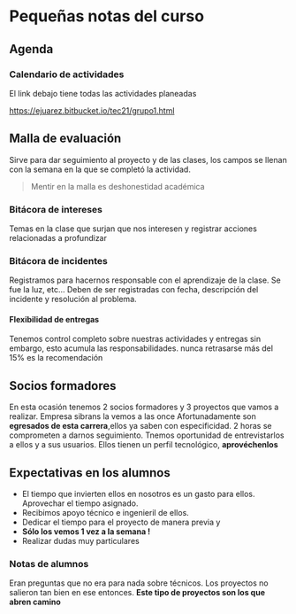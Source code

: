 # Pequeñas notas del curso

## Agenda

### Calendario de actividades

El link debajo tiene todas las actividades planeadas

<https://ejuarez.bitbucket.io/tec21/grupo1.html>

## Malla de evaluación

Sirve para dar seguimiento al proyecto y de las clases, los campos se llenan con la semana en la que se completó la actividad.
>Mentir en la malla es deshonestidad académica

### Bitácora de intereses

Temas en la clase que surjan que nos interesen y registrar acciones relacionadas a profundizar

### Bitácora de incidentes

Registramos para hacernos responsable con el aprendizaje de la clase. Se fue la luz, etc... Deben de ser registradas con fecha, descripción del incidente y resolución al problema.

#### Flexibilidad de entregas

Tenemos control completo sobre nuestras actividades y entregas sin embargo, esto acumula las responsabilidades. nunca retrasarse más del 15% es la recomendación

## Socios formadores

En esta ocasión tenemos 2 socios formadores y 3 proyectos que vamos a realizar. Empresa sibrans la vemos a las once
Afortunadamente son **egresados de esta carrera**,ellos ya saben con especificidad. 2 horas se comprometen a darnos seguimiento. Tnemos oportunidad de entrevistarlos a ellos y a sus usuarios.
Ellos tienen un perfil tecnológico, **aprovéchenlos**

## Expectativas en los alumnos

- El tiempo que invierten ellos en nosotros es un gasto para ellos. Aprovechar el tiempo asignado.
- Recibimos apoyo técnico e ingenieril de ellos.
- Dedicar el tiempo para el proyecto de manera previa y
- **Sólo los vemos 1 vez a la semana !**
- Realizar dudas muy particulares

### Notas de alumnos

Eran preguntas que no era para nada sobre técnicos. Los proyectos no salieron tan bien en ese entonces.
**Este tipo de proyectos son los que abren camino**
